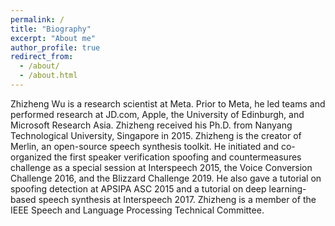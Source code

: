 ```yaml
---
permalink: /
title: "Biography"
excerpt: "About me"
author_profile: true
redirect_from: 
  - /about/
  - /about.html
---
```


Zhizheng Wu is a research scientist at Meta. Prior to Meta, he led teams and performed research at JD.com, Apple, the University of Edinburgh, and Microsoft Research Asia. Zhizheng received his Ph.D. from Nanyang Technological University, Singapore in 2015. Zhizheng is the creator of Merlin, an open-source speech synthesis toolkit. He initiated and co-organized the first speaker verification spoofing and countermeasures challenge as a special session at Interspeech 2015, the Voice Conversion Challenge 2016, and the Blizzard Challenge 2019. He also gave a tutorial on spoofing detection at APSIPA ASC 2015 and a tutorial on deep learning-based speech synthesis at Interspeech 2017. Zhizheng is a member of the IEEE Speech and Language Processing Technical Committee.
